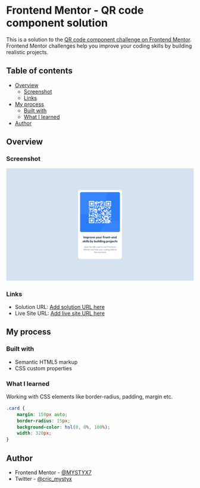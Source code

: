 # Frontend Mentor - QR code component solution

This is a solution to the [QR code component challenge on Frontend Mentor](https://www.frontendmentor.io/challenges/qr-code-component-iux_sIO_H). Frontend Mentor challenges help you improve your coding skills by building realistic projects. 

## Table of contents

- [Overview](#overview)
  - [Screenshot](#screenshot)
  - [Links](#links)
- [My process](#my-process)
  - [Built with](#built-with)
  - [What I learned](#what-i-learned)
- [Author](#author)

## Overview

### Screenshot

![Final Screenshot](./images/screenshot.png)

### Links

- Solution URL: [Add solution URL here](https://github.com/MYSTYX7/qr-code-component)
- Live Site URL: [Add live site URL here](https://your-live-site-url.com)

## My process

### Built with

- Semantic HTML5 markup
- CSS custom properties

### What I learned

Working with CSS elements like border-radius, padding, margin etc.

```css
.card {
    margin: 150px auto; 
    border-radius: 15px; 
    background-color: hsl(0, 0%, 100%); 
    width: 320px;
}
```
## Author

- Frontend Mentor - [@MYSTYX7](https://www.frontendmentor.io/profile/MYSTYX7)
- Twitter - [@cric_mystyx](https://www.twitter.com/cric_mystyx)